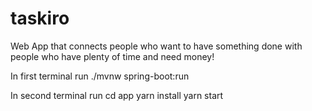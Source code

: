 # taskiro
Web App that connects people who want to have something done with people who have plenty of time and need money!

In first terminal run
./mvnw spring-boot:run

In second terminal run
cd app
yarn install
yarn start
